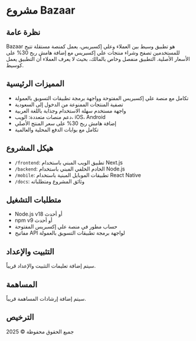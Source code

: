 # مشروع Bazaar

## نظرة عامة
Bazaar هو تطبيق وسيط بين العملاء وعلي إكسبريس، يعمل كمنصة مستقلة تتيح للمستخدمين تصفح وشراء منتجات علي إكسبريس مع إضافة هامش ربح 30% على الأسعار الأصلية. التطبيق منفصل وخاص بالمالك، بحيث لا يعرف العملاء أن التطبيق يعمل كوسيط.

## المميزات الرئيسية
- تكامل مع منصة علي إكسبريس المفتوحة وواجهة برمجة تطبيقات التسويق بالعمولة
- تصفية المنتجات الممنوعة من الدخول إلى السعودية
- واجهة مستخدم سهلة الاستخدام وجذابة باللغة العربية
- دعم منصات متعددة: الويب، iOS، Android
- إضافة هامش ربح 30% على سعر المنتج الأصلي
- تكامل مع بوابات الدفع المحلية والعالمية

## هيكل المشروع
- `/frontend`: تطبيق الويب المبني باستخدام Next.js
- `/backend`: الخادم الخلفي المبني باستخدام Node.js
- `/mobile`: تطبيقات الموبايل المبنية باستخدام React Native
- `/docs`: وثائق المشروع ومتطلباته

## متطلبات التشغيل
- Node.js v18 أو أحدث
- npm v9 أو أحدث
- حساب مطور في منصة علي إكسبريس المفتوحة
- مفاتيح API لواجهة برمجة تطبيقات التسويق بالعمولة

## التثبيت والإعداد
سيتم إضافة تعليمات التثبيت والإعداد قريباً.

## المساهمة
سيتم إضافة إرشادات المساهمة قريباً.

## الترخيص
جميع الحقوق محفوظة © 2025
